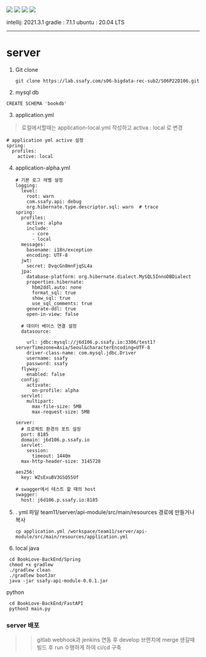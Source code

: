 <img src="https://img.shields.io/badge/spring_boot-2.3.2-%236DB33F?style=plastic&logo=Spring"> 
<img src="https://img.shields.io/badge/MySQL-8.0-%234479A1?style=plastic&logo=mysql"> 
<img src="https://img.shields.io/badge/docker-20.10.7-%236DB33F?color=blue&style=plastic&logo=docker"> 
<img src="https://img.shields.io/badge/Jenkins-2.319.3-%236DB33F?color=red&style=plastic&logo=Jenkins">

intellij: 2021.3.1
gradle : 7.1.1
ubuntu : 20.04 LTS

------

# server

1. Git clone 

   ```
   git clone https://lab.ssafy.com/s06-bigdata-rec-sub2/S06P22D106.git
   ```

2.  mysql db

   ```
   CREATE SCHEMA 'bookdb'
   ```

3.  application.yml
> 로컬에서할때는 application-local.yml 작성하고 activa : local 로 변경 

   ```
   # application yml active 설정
   spring:
     profiles:
       active: local
   ```

4. application-alpha.yml

   ```
   # 기본 로그 레벨 설정
   logging:
     level:
       root: warn
       com.ssafy.api: debug
       org.hibernate.type.descriptor.sql: warn  # trace
   spring:
     profiles:
       active: alpha
       include:
         - core
         - local
     messages:
       basename: i18n/exception
       encoding: UTF-8
     jwt:
       secret: DvqcGn8mnFjqSL4a
     jpa:
       database-platform: org.hibernate.dialect.MySQL5InnoDBDialect
       properties.hibernate:
         hbm2ddl.auto: none
         format_sql: true
         show_sql: true
         use_sql_comments: true
       generate-ddl: true
       open-in-view: false
   
     # 데이터 베이스 연결 설정
     datasource:
   
       url: jdbc:mysql://j6d106.p.ssafy.io:3306/test1?serverTimezone=Asia/Seoul&characterEncoding=UTF-8
       driver-class-name: com.mysql.jdbc.Driver
       username: ssafy
       password: ssafy
     flyway:
       enabled: false
     config:
       activate:
         on-profile: alpha
     servlet:
       multipart:
         max-file-size: 5MB
         max-request-size: 5MB     
   
   server:
     # 프로젝트 환경의 포트 설정
     port: 8185
     domain: j6d106.p.ssafy.io
     servlet:
       session:
         timeout: 1440m
     max-http-header-size: 3145728
   
   aes256:
     key: WZsExuBV3GSQ55Uf
   
   # swagger에서 테스트 할 때의 host
   swagger:
     host: j6d106.p.ssafy.io:8185
   ```
   

5. . yml 파일 team11/server/api-module/src/main/resources 경로에 만들거나 복사

   ```
   cp application.yml /workspace/team11/server/api-module/src/main/resources/application.yml
   ```

6.  local 
    java
   ```
    cd BookLove-BackEnd/Spring
    chmod +x gradlew
    ./gradlew clean
    ./gradlew bootJar
    java -jar ssafy-api-module-0.0.1.jar
   ```

   python
   ```
    cd BookLove-BackEnd/FastAPI
    python3 main.py
   ```

   

### server 배포

> > gitlab webhook과  jenkins 연동 후 develop 브랜치에 merge 생길때 빌드 후 run 수행하게 하여 ci/cd 구축
